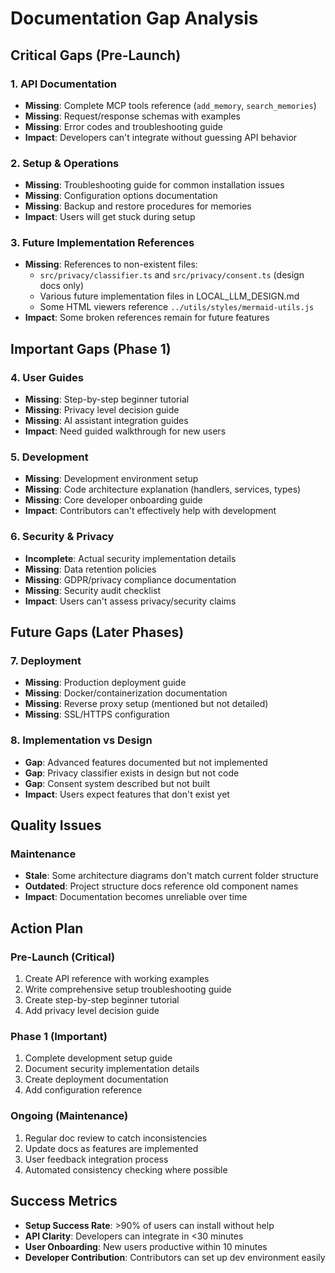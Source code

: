 # Documentation Gap Analysis

## **Critical Gaps (Pre-Launch)**

### **1. API Documentation**
- **Missing**: Complete MCP tools reference (`add_memory`, `search_memories`)
- **Missing**: Request/response schemas with examples
- **Missing**: Error codes and troubleshooting guide
- **Impact**: Developers can't integrate without guessing API behavior

### **2. Setup & Operations**
- **Missing**: Troubleshooting guide for common installation issues
- **Missing**: Configuration options documentation
- **Missing**: Backup and restore procedures for memories
- **Impact**: Users will get stuck during setup

### **3. Future Implementation References**
- **Missing**: References to non-existent files:
  - `src/privacy/classifier.ts` and `src/privacy/consent.ts` (design docs only)
  - Various future implementation files in LOCAL_LLM_DESIGN.md
  - Some HTML viewers reference `../utils/styles/mermaid-utils.js`
- **Impact**: Some broken references remain for future features

## **Important Gaps (Phase 1)**

### **4. User Guides**
- **Missing**: Step-by-step beginner tutorial 
- **Missing**: Privacy level decision guide
- **Missing**: AI assistant integration guides
- **Impact**: Need guided walkthrough for new users

### **5. Development**
- **Missing**: Development environment setup
- **Missing**: Code architecture explanation (handlers, services, types)
- **Missing**: Core developer onboarding guide
- **Impact**: Contributors can't effectively help with development

### **6. Security & Privacy**
- **Incomplete**: Actual security implementation details
- **Missing**: Data retention policies
- **Missing**: GDPR/privacy compliance documentation
- **Missing**: Security audit checklist
- **Impact**: Users can't assess privacy/security claims

## **Future Gaps (Later Phases)**

### **7. Deployment**
- **Missing**: Production deployment guide
- **Missing**: Docker/containerization documentation
- **Missing**: Reverse proxy setup (mentioned but not detailed)
- **Missing**: SSL/HTTPS configuration

### **8. Implementation vs Design**
- **Gap**: Advanced features documented but not implemented
- **Gap**: Privacy classifier exists in design but not code
- **Gap**: Consent system described but not built
- **Impact**: Users expect features that don't exist yet

## **Quality Issues**

### **Maintenance**
- **Stale**: Some architecture diagrams don't match current folder structure
- **Outdated**: Project structure docs reference old component names
- **Impact**: Documentation becomes unreliable over time

## **Action Plan**

### **Pre-Launch (Critical)**
1. Create API reference with working examples
2. Write comprehensive setup troubleshooting guide
3. Create step-by-step beginner tutorial
4. Add privacy level decision guide

### **Phase 1 (Important)**
1. Complete development setup guide
2. Document security implementation details
3. Create deployment documentation
4. Add configuration reference

### **Ongoing (Maintenance)**
1. Regular doc review to catch inconsistencies
2. Update docs as features are implemented
3. User feedback integration process
4. Automated consistency checking where possible

## **Success Metrics**
- **Setup Success Rate**: >90% of users can install without help
- **API Clarity**: Developers can integrate in <30 minutes
- **User Onboarding**: New users productive within 10 minutes
- **Developer Contribution**: Contributors can set up dev environment easily
